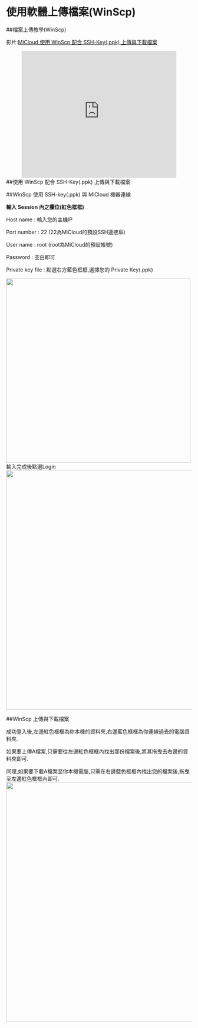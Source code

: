 使用軟體上傳檔案(WinScp)
===
##檔案上傳教學(WinScp)

影片:[MiCloud 使用 WinScp 配合 SSH-Key(.ppk) 上傳與下載檔案](http://www.youtube.com/watch?v=O-HDpdX7mD8)
<div align="center">
<embed width="420" height="345" src="http://www.youtube.com/v/O-HDpdX7mD8&hd=1" type="application/x-shockwave-flash"></embed>
</div>
##使用 WinScp 配合 SSH-Key(.ppk) 上傳與下載檔案


##WinScp 使用 SSH-key(.ppk) 與 MiCloud 機器連線

__輸入 Session 內之欄位(紅色框框)__


Host name : 輸入您的主機IP


Port number : 22   (22為MiCloud的預設SSH連接阜)


User name : root   (root為MiCloud的預設帳號)


Password : 空白即可


Private key file : 點選右方藍色框框,選擇您的 Private Key(.ppk)


<img src='images/File+Upload+Tutorial-WinScp-winscp1.png' width='500' align='center'/>
輸入完成後點選Login
<img src='images/File+Upload+Tutorial-WinScp-winscp2.png' width='650' align='center'/>

##WinScp 上傳與下載檔案

成功登入後,左邊紅色框框為你本機的資料夾,右邊藍色框框為你連線過去的電腦資料夾.


如果要上傳A檔案,只需要從左邊紅色框框內找出那份檔案後,將其拖曳去右邊的資料夾即可.


同理,如果要下載A檔案至你本機電腦,只需在右邊藍色框框內找出您的檔案後,拖曳至左邊紅色框框內即可.
<img src='images/File+Upload+Tutorial-WinScp-winscp3.png' width='650' align='center'/>
